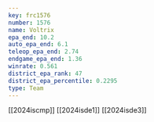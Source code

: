 ```yaml
---
key: frc1576
number: 1576
name: Voltrix
epa_end: 10.2
auto_epa_end: 6.1
teleop_epa_end: 2.74
endgame_epa_end: 1.36
winrate: 0.561
district_epa_rank: 47
district_epa_percentile: 0.2295
type: Team
---
```

[[2024iscmp]]
[[2024isde1]]
[[2024isde3]]
